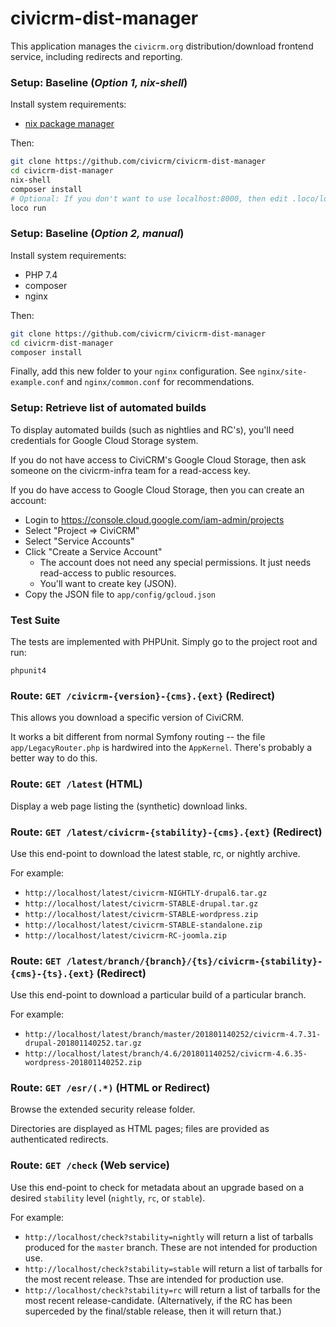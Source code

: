 # civicrm-dist-manager

This application manages the `civicrm.org` distribution/download frontend
service, including redirects and reporting.

### Setup: Baseline (*Option 1, nix-shell*)

Install system requirements:

* [nix package manager](https://nixos.org/download)

Then:

```bash
git clone https://github.com/civicrm/civicrm-dist-manager
cd civicrm-dist-manager
nix-shell
composer install
# Optional: If you don't want to use localhost:8000, then edit .loco/loco.yml.
loco run
```

### Setup: Baseline (*Option 2, manual*)

Install system requirements:

* PHP 7.4
* composer
* nginx

Then:

```bash
git clone https://github.com/civicrm/civicrm-dist-manager
cd civicrm-dist-manager
composer install
```

Finally, add this new folder to your `nginx` configuration. See `nginx/site-example.conf` and `nginx/common.conf` for recommendations.

### Setup: Retrieve list of automated builds

To display automated builds (such as nightlies and RC's), you'll need
credentials for Google Cloud Storage system.

If you do not have access to CiviCRM's Google Cloud Storage, then ask
someone on the civicrm-infra team for a read-access key.

If you do have access to Google Cloud Storage, then you can create an
account:

 * Login to https://console.cloud.google.com/iam-admin/projects
 * Select "Project => CiviCRM"
 * Select "Service Accounts"
 * Click "Create a Service Account"
   * The account does not need any special permissions. It just needs read-access to public resources.
   * You'll want to create key (JSON).
 * Copy the JSON file to `app/config/gcloud.json`


### Test Suite

The tests are implemented with PHPUnit. Simply go to the project root and run:

```
phpunit4
```

### Route: `GET /civicrm-{version}-{cms}.{ext}` (Redirect)

This allows you download a specific version of CiviCRM.

It works a bit different from normal Symfony routing -- the file
`app/LegacyRouter.php` is hardwired into the `AppKernel`. There's
probably a better way to do this.

### Route: `GET /latest` (HTML)

Display a web page listing the (synthetic) download links.

### Route: `GET /latest/civicrm-{stability}-{cms}.{ext}` (Redirect)

Use this end-point to download the latest stable, rc, or nightly archive.

For example:

 * `http://localhost/latest/civicrm-NIGHTLY-drupal6.tar.gz`
 * `http://localhost/latest/civicrm-STABLE-drupal.tar.gz`
 * `http://localhost/latest/civicrm-STABLE-wordpress.zip`
 * `http://localhost/latest/civicrm-STABLE-standalone.zip`
 * `http://localhost/latest/civicrm-RC-joomla.zip`


### Route: `GET /latest/branch/{branch}/{ts}/civicrm-{stability}-{cms}-{ts}.{ext}` (Redirect)

Use this end-point to download a particular build of a particular branch.

For example:

 * `http://localhost/latest/branch/master/201801140252/civicrm-4.7.31-drupal-201801140252.tar.gz`
 * `http://localhost/latest/branch/4.6/201801140252/civicrm-4.6.35-wordpress-201801140252.zip`

### Route: `GET /esr/(.*)` (HTML or Redirect)

Browse the extended security release folder.

Directories are displayed as HTML pages; files are provided as authenticated
redirects.

### Route: `GET /check` (Web service)

Use this end-point to check for metadata about an upgrade
based on a desired `stability` level (`nightly`, `rc`, or `stable`).

For example:

 * `http://localhost/check?stability=nightly` will return a list of tarballs
   produced for the `master` branch. These are not intended for production use.
 * `http://localhost/check?stability=stable` will return a list of tarballs
   for the most recent release. Thse are intended for production use.
 * `http://localhost/check?stability=rc` will return a list of tarballs
   for the most recent release-candidate. (Alternatively, if the RC has been
   superceded by the final/stable release, then it will return that.)
